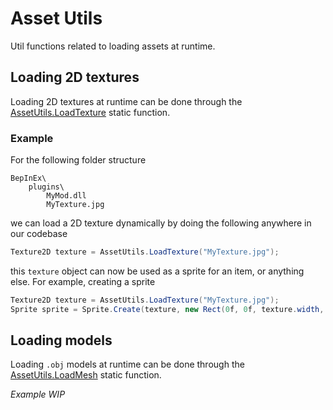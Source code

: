 # Asset Utils
Util functions related to loading assets at runtime.

## Loading 2D textures
Loading 2D textures at runtime can be done through the [AssetUtils.LoadTexture](xref:JotunnLib.Utils.AssetUtils.LoadTexture(System.String)) static function.

### Example
For the following folder structure
```
BepInEx\
    plugins\
        MyMod.dll
        MyTexture.jpg
```

we can load a 2D texture dynamically by doing the following anywhere in our codebase

```cs
Texture2D texture = AssetUtils.LoadTexture("MyTexture.jpg");
```

this `texture` object can now be used as a sprite for an item, or anything else. For example, creating a sprite

```cs
Texture2D texture = AssetUtils.LoadTexture("MyTexture.jpg");
Sprite sprite = Sprite.Create(texture, new Rect(0f, 0f, texture.width, texture.height), Vector2.zero);
```

## Loading models
Loading `.obj` models at runtime can be done through the [AssetUtils.LoadMesh](xref:JotunnLib.Utils.AssetUtils.LoadMesh(System.String)) static function.

_Example WIP_